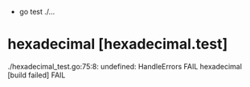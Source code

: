 + go test ./...
# hexadecimal [hexadecimal.test]
./hexadecimal_test.go:75:8: undefined: HandleErrors
FAIL	hexadecimal [build failed]
FAIL
